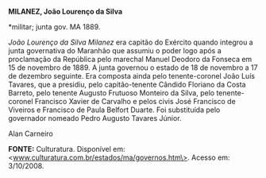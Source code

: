 **MILANEZ, João Lourenço da Silva**

\*militar; junta gov. MA 1889.

*João Lourenço da Silva Milanez* era capitão do Exército quando integrou
a junta governativa do Maranhão que assumiu o poder logo após a
proclamação da República pelo marechal Manuel Deodoro da Fonseca em 15
de novembro de 1889. A junta governou o estado de 18 de novembro a 17 de
dezembro seguinte. Era composta ainda pelo tenente-coronel João Luís
Tavares, que a presidiu, pelo capitão-tenente Cândido Floriano da Costa
Barreto, pelo tenente Augusto Frutuoso Monteiro da Silva, pelo
tenente-coronel Francisco Xavier de Carvalho e pelos civis José
Francisco de Viveiros e Francisco de Paula Belfort Duarte. Foi
substituída pelo governador nomeado Pedro Augusto Tavares Júnior.

Alan Carneiro

**FONTE:** Culturatura. Disponível em:
\<www.culturatura.com.br/estados/ma/governos.htm\>. Acesso em:
3/10/2008.

